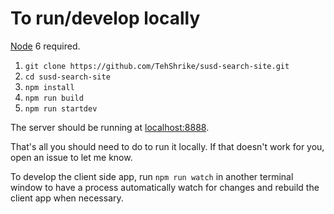 # To run/develop locally

[Node](https://nodejs.org/) 6 required.

1. `git clone https://github.com/TehShrike/susd-search-site.git`
2. `cd susd-search-site`
3. `npm install`
4. `npm run build`
5. `npm run startdev`

The server should be running at [localhost:8888](http://localhost:8888/).

That's all you should need to do to run it locally.  If that doesn't work for you, open an issue to let me know.

To develop the client side app, run `npm run watch` in another terminal window to have a process automatically watch for changes and rebuild the client app when necessary.

